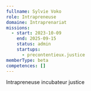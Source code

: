 ```yaml
---
fullname: Sylvie Voko
role: Intrapreneuse
domaine: Intraprenariat
missions:
  - start: 2023-10-09
    end: 2025-09-15
    status: admin
    startups:
      - precontentieux.justice
memberType: beta
competences: []
---
```

Intrapreneuse incubateur justice
